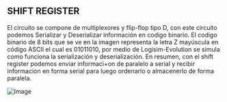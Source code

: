 ## **SHIFT REGISTER**  

El circuito se compone de multiplexores y flip-flop tipo D, con este circuito podemos Serializar y Deserializar información en codigo binario. El codigo binario de 8 bits que se ve en la imagen representa la letra Z mayúscula en código ASCII el cual es 01011010, por medio de Logisim-Evolution se simula como funciona la serialización y deserialización. En resumen, con el shift register podemos enviar informaci+on de paralelo a serial y recibir informacion en forma serial para luego ordenarlo o almacenerlo de forma paralela. 

![Image](https://github.com/user-attachments/assets/5a42d002-2699-48a0-91cd-a83281cf5d28)
